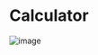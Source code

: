 # Calculator

![image](https://user-images.githubusercontent.com/46102529/56436779-349aec80-6307-11e9-9b78-596190d39c09.JPG)
